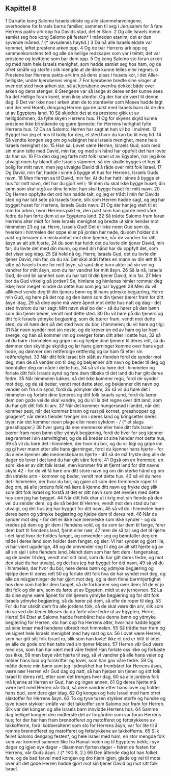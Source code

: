 ## Kapittel 8

1 Da kalte kong Salomo Israels eldste og alle stammehøvdingene, overhodene for Israels barns familier, sammen til seg i Jerusalem for å føre Herrens pakts-ark opp fra Davids stad, det er Sion.
2 Og alle Israels menn samlet seg hos kong Salomo på festen* i måneden etanim, det er den syvende måned. / {* løvsalenes høytid.}
3 Da nå alle Israels eldste var kommet, løftet prestene arken opp.
4 Og de bar Herrens ark opp og sammenkomstens telt og alle de hellige redskaper som var i teltet; det var prestene og levittene som bar dem opp.
5 Og kong Salomo sto foran arken og med ham hele Israels menighet, som hadde samlet seg hos ham, og de ofret småfe og storfe i slik mengde at de ikke kunne telles eller regnes.
6 Prestene bar Herrens pakts-ark inn på dens plass i husets kor, i det Aller-helligste, under kjerubenes vinger.
7 For kjerubene bredte sine vinger ut over det sted hvor arken sto, så at kjerubene ovenfra dekket både over arken og dens stenger.
8 Stengene var så lange at deres ender kunne sees fra det Hellige foran koret, men ikke utenfor. Og der har de vært til denne dag.
9 Det var ikke noe i arken uten de to stentavler som Moses hadde lagt ned der ved Horeb, dengang Herren gjorde pakt med Israels barn da de dro ut av Egyptens land.
10 Så skjedde det at da prestene gikk ut av helligdommen, da fylte skyen Herrens hus.
11 Og for skyens skyld kunne prestene ikke bli stående og gjøre tjeneste; for Herrens herlighet fylte Herrens hus.
12 Da sa Salomo: Herren har sagt at han vil bo i mulmet.
13 Bygget har jeg et hus til bolig for deg, et sted hvor du kan bo til evig tid.
14 Så vendte kongen seg om og velsignet hele Israels menighet, mens hele Israels menighet sto.
15 Han sa: Lovet være Herren, Israels Gud, som med sin munn talte med David, min far, og med sin hånd har oppfylt det han lovte da han sa:
16 Fra den dag jeg førte mitt folk Israel ut av Egypten, har jeg ikke utvalgt noen by blandt alle Israels stammer, så der skulle bygges et hus til bolig for mitt navn; men jeg utvalgte David til å råde over mitt folk Israel.
17 Og David, min far, hadde i sinne å bygge et hus for Herrens, Israels Guds navn.
18 Men Herren sa til David, min far: At du har hatt i sinne å bygge et hus for mitt navn, det har du gjort vel i;
19 men du skal ikke bygge huset; din sønn som skal utgå av dine lender, han skal bygge huset for mitt navn.
20 Og Herren oppfylte det ord han hadde talt, og jeg er trådt i min far Davids sted og har tatt sete på Israels trone, slik som Herren hadde sagt, og jeg har bygget huset for Herrens, Israels Guds navn.
21 Og der har jeg stelt til et rom for arken, hvori Herrens pakt er, den pakt som han gjorde med våre fedre da han førte dem ut av Egyptens land.
22 Så trådte Salomo fram foran Herrens alter midt for hele Israels menighet og bredte ut sine hender mot himmelen
23 og sa: Herre, Israels Gud! Det er ikke noen Gud som du, hverken i himmelen der oppe eller på jorden her nede, du som holder din pakt og bevarer din miskunnhet mot dine tjenere, når de vandrer for ditt åsyn av alt sitt hjerte,
24 du som har holdt det du lovte din tjener David, min far; du lovte det med din munn, og med din hånd har du oppfylt det, som det viser seg idag.
25 Så hold nå og, Herre, Israels Gud, det du lovte din tjener David, min far, da du sa: Det skal aldri fattes en mann av din ætt til å sitte på Israels trone for mitt åsyn, så sant dine barn akter på sin vei og vandrer for mitt åsyn, som du har vandret for mitt åsyn.
26 Så la nå, Israels Gud, de ord bli sannhet som du har talt til din tjener David, min far.
27 Men bor da Gud virkelig på jorden? Se, himlene og himlenes himler rommer deg ikke; hvor meget mindre da dette hus som jeg har bygget!
28 Men du vil allikevel vende deg til din tjeners bønn og til hans ydmyke begjæring, Herre min Gud, og høre på det rop og den bønn som din tjener bærer fram for ditt åsyn idag,
29 så dine øyne må være åpnet mot dette hus natt og dag - det sted hvorom du har sagt: Mitt navn skal bo der - så du hører på den bønn som din tjener beder, vendt mot dette sted.
30 Du vil høre på din tjeners og ditt folk Israels ydmyke begjæring, som de bærer fram, vendt mot dette sted; du vil høre den på det sted hvor du bor, i himmelen; du vil høre og tilgi.
31 Når noen synder mot sin neste, og de krever en ed av ham og lar ham sverge, og han så kommer inn og sverger foran ditt alter i dette hus,
32 så vil du høre i himmelen og gripe inn og hjelpe dine tjenere til deres rett, så du dømmer den skyldige skyldig og lar hans gjerninger komme over hans eget hode, og dømmer den rettferdige rettferdig og lar ham få etter sin rettferdighet.
33 Når ditt folk Israel blir slått av fienden fordi de synder mot deg, men de så vender om til deg og bekjenner ditt navn og beder til deg og bønnfaller deg om nåde i dette hus,
34 så vil du høre det i himmelen og forlate ditt folk Israels synd og føre dem tilbake til det land du har gitt deres fedre.
35 Når himmelen lukkes, så det ikke kommer regn, fordi de synder mot deg, og de så beder, vendt mot dette sted, og bekjenner ditt navn og vender om fra sin synd, fordi du ydmyker dem,
36 så vil du høre det i himmelen og forlate dine tjeneres og ditt folk Israels synd, fordi du lærer dem den gode vei de skal vandre, og du vil la det regne over ditt land, som du har gitt ditt folk til arv.
37 Når det kommer hungersnød i landet, når det kommer pest, når det kommer brann og rust på kornet, gresshopper og gnagere*, når deres fiender trenger inn i deres land og kringsetter deres byer, når det kommer noen plage eller noen sykdom - / {* et slags gresshopper.}
38 hver gang da noe menneske eller hele ditt folk Israel bærer fram noen bønn eller ydmyk begjæring, fordi de hver for seg kjenner seg rammet i sin samvittighet, og de så breder ut sine hender mot dette hus,
39 så vil du høre det i himmelen, der hvor du bor, og du vil tilgi og gripe inn og gi hver mann etter alle hans gjerninger, fordi du kjenner hans hjerte - for du alene kjenner alle menneskebarns hjerte -
40 så de må frykte deg alle de dager de lever i det land du har gitt våre fedre.
41 Også om en fremmed, en som ikke er av ditt folk Israel, men kommer fra et fjernt land for ditt navns skyld
42 - for de vil få høre om ditt store navn og om din sterke hånd og om din utrakte arm - kommer og beder, vendt mot dette hus,
43 så vil du høre det i himmelen, der hvor du bor, og gjøre alt som den fremmede roper til deg om, så alle jordens folk må lære å kjenne ditt navn og frykte deg slik som ditt folk Israel og forstå at det er ditt navn som det nevnes med dette hus som jeg har bygget.
44 Når ditt folk drar ut i krig mot sin fiende på den vei du sender dem, og de så beder til Herren, vendt mot den stad du har utvalgt, og det hus jeg har bygget for ditt navn,
45 så vil du i himmelen høre deres bønn og ydmyke begjæring og hjelpe dem til deres rett.
46 Når de synder mot deg - for det er ikke noe menneske som ikke synder - og du vredes på dem og gir dem i fiendens vold, og de som tar dem til fange, fører dem bort til fiendens land, fjernt eller nær,
47 men de så tar seg det til hjerte i det land hvor de holdes fanget, og omvender seg og bønnfaller deg om nåde i deres land som holder dem fanget, og sier: Vi har syndet og gjort ille, vi har vært ugudelige,
48 og de omvender seg til deg av alt sitt hjerte og av all sin sjel i sine fienders land, blandt dem som har ført dem i fangenskap, og de beder til deg, vendt mot sitt land, som du har gitt deres fedre, og mot den stad du har utvalgt, og det hus jeg har bygget for ditt navn,
49 så vil du i himmelen, der hvor du bor, høre deres bønn og ydmyke begjæring og hjelpe dem til deres rett
50 og forlate ditt folk hva de har syndet mot deg, og alle de misgjerninger de har gjort mot deg, og la dem finne barmhjertighet hos dem som holder dem fanget, så de forbarmer seg over dem;
51 de er jo ditt folk og din arv, som du førte ut av Egypten, midt ut av jernovnen.
52 La da dine øyne være åpnet for din tjeners ydmyke begjæring og for ditt folk Israels ydmyke begjæring, så du hører på dem, så ofte de roper til deg.
53 For du har utskilt dem fra alle jordens folk, så de skal være din arv, slik som du sa ved din tjener Moses da du førte våre fedre ut av Egypten, Herre, Herre!
54 Etter at Salomo hadde frembåret hele denne bønn og ydmyke begjæring for Herren, sto han opp fra Herrens alter, hvor han hadde ligget på sine knær med hendene utbredt mot himmelen.
55 Så trådte han fram og velsignet hele Israels menighet med høy røst og sa:
56 Lovet være Herren, som har gitt sitt folk Israel ro, slik som han lovte! Ikke et ord er blitt til intet av alle de gode ord han talte ved sin tjener Moses.
57 Herren vår Gud være med oss, som han har vært med våre fedre! Han forlate oss ikke og forkaste oss ikke,
58 men bøye vårt hjerte til seg, så vi vandrer på alle hans veier og holder hans bud og forskrifter og lover, som han gav våre fedre.
59 Og måtte denne min bønn som jeg i ydmykhet har frembåret for Herrens åsyn, være nær Herren vår Gud dag og natt, så han hjelper sin tjener og sitt folk Israel til deres rett, etter som det trenges hver dag,
60 sa alle jordens folk må kjenne at Herren er Gud, han og ingen annen,
61 Og deres hjerte må være helt med Herren vår Gud, så dere vandrer etter hans lover og holder hans bud, som dere gjør idag.
62 Og kongen og hele Israel med ham ofret slaktoffer for Herrens åsyn.
63 To og tyve tusen stykker storfe og hundre og tyve tusen stykker småfe var det takkoffer som Salomo bar fram for Herren. Slik var det kongen og alle Israels barn innvidde Herrens hus.
64 Samme dag helliget kongen den midterste del av forgården som var foran Herrens hus; for der bar han fram brennofferet og matofferet og fettstykkene av takkofferne, fordi kobberalteret som sto for Herrens åsyn, var for lite til å romme brennofferet og matofferet og fettstykkene av takkofferne.
65 Slik feiret Salomo dengang festen*, og hele Israel med ham, en stor mengde folk som var kommet sammen like fra Hamat-veien og til Egyptens bekk; i syv dager og igjen syv dager - tilsammen fjorten dager - feiret de festen for Herrens, vår Guds åsyn. / {* 1KG 8, 2.}
66 Den åttende dag lot han folket fare, og de bad farvel med kongen og dro hjem igjen, glade og vel til mote over alt det gode Herren hadde gjort mot sin tjener David og mot sitt folk Israel.
